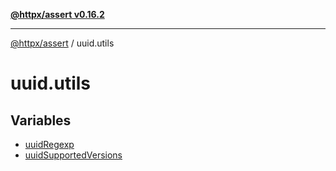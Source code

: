 [**@httpx/assert v0.16.2**](../README.md)

***

[@httpx/assert](../README.md) / uuid.utils

# uuid.utils

## Variables

- [uuidRegexp](variables/uuidRegexp.md)
- [uuidSupportedVersions](variables/uuidSupportedVersions.md)
